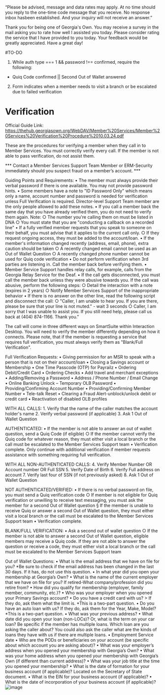 “Please be advised, message and data rates may apply. At no time should you reply to the one-time code message that you receive. No response inbox hasbeen established. And your inquiry will not receive an answer.”

Thank you for being one of Georgia's Own. You may receive a survey in the mail asking you to rate how well I assisted you today. Please consider rating the service that I have provided to you today. Your feedback would be greatly appreciated. Have a great day!

#TO-DO
1. While auth type === 1 && password !== confirmed, require the following:
* Quiq Code confirmed || Second Out of Wallet answered
2. Form indicates when a member needs to visit a branch or be escalated due to failed verification


# Verification
Official Guide Link:
https://thehub.georgiasown.org/WebDAV/Member%20Services/Member%20Services%20Verification%20Procedure%2010.03.24.pdf

These are the procedures for verifying a member when they call in to Member Services. You must correctly verify every call. If the member is not able to pass verification, do not assist them.

*** Contact a Member Services Support Team Member or ERM-Security immediately should you suspect fraud on a member’s account. ***

Guiding Points and Requirements: 
	• The member must always provide their verbal password if there is one available. You may not provide password hints.
	• Some members have a note to "ID Password Only" which means only a name, account number and password is needed for verification unless Full Verification is required. Director-level Support Team member are the only people allowed to add these notes.
	• If you call a member back the same day that you have already verified them, you do not need to verify them again. Note:
		○ The number you're calling them on must be listed in DNA
		○ You must state that you are "conducting a callback on a recorded line"
	• If a fully verified member requests that you speak to someone on their behalf, you must advise that it applies to the current call only.
		○ If they request ongoing access, they must be added to the account/loan.
	• If the member's information changed recently (address, email, phone), extra caution should be taken
		○ A recently changed email cannot be used as an Out of Wallet Question
		○ A recently changed phone number cannot be used for Quiq code verification
	• Do not perform verification when 3rd parties are listening in. Call the member back before verifying them.
	• Member Service Support handles relay calls, for example, calls from the Georgia Relay Service for the Deaf.
	• If the call gets disconnected, you must call the member back unless they were abusive towards you.  If the call was abusive, perform the following steps:
		○ Detail the interaction with a note (expires in 2 years)
		○ Notify Member Services Support of the inappropriate behavior
	• If there is no answer on the other line, read the following script and disconnect the call:
		○ "Caller, I am unable to hear you. If you are there, please be sure that your line is not muted." - wait 3 seconds
		○ Caller, I am sorry that I was unable to assist you. If you still need help, please call us back at (404) 874-1166. Thank you."

The call will come in three different ways on SmartSuite within Interaction Desktop. You will need to verify the member differently depending on how it connects. Please note, that if the member is requesting a service that requires full verification, you must always verify them as "Blank/Full Verification".

Full Verification Requests:
	• Giving permission for an MSR to speak with a person that is not on their account/loan 
	• Closing a Savings account or Membership 
	• One Time Passcode (OTP) for Payrailz
	• Ordering Debit/Credit Card
	• Ordering Checks
	• Add travel and merchant exceptions
	• Adding/Removing a Password 
	• Address / Phone Number / Email Change
	• Online Banking Unlock – Temporary OLB Password
	• Providing/Confirming Account Number
	• Providing/Confirming Member Number
	• Tele-talk Reset 
	• Clearing a Fraud Alert-unblock/unlock debit or credit card
	• Reactivation of disabled OLB profiles

WITH ALL CALLS:
	1. Verify that the name of the caller matches the account holder's name
	2. Verify verbal password (if applicable)
	3. Ask 1 Out of Wallet Question

AUTHENTICATED:
	• If the member is not able to answer an out of wallet question, send a Quiq Code (if eligible)
		○ If the member cannot verify the Quiq code for whatever reason, they must either visit a local branch or the call must be escalated to the Member Services Support team
	• Verification complete. Only continue with additional verification if member requests assistance with something requiring full verification.

WITH ALL NON-AUTHENTICATED CALLS:
	4. Verify Member Number OR Account number OR Full SSN
	5. Verify Date of Birth
	6. Verify Full address on account
	7. Verify last four of SSN (if not previously asked)
	8. Ask 1 Out of Wallet Question

NOT AUTHENTICATED/VERIFIED:
	• If there is no verbal password on file, you must send a Quiq verification code
		○ If member is not eligible for Quiq verification or unwilling to receive text messaging, you must ask the member for a second Out of Wallet question
			§ If the member is unable to receive Quiq or answer a second Out of Wallet question, they must either visit a local branch or the call must be escalated to the Member Services Support team
	• Verification complete. 

BLANK/FULL VERIFICATION:
	• Ask a second out of wallet question
		○ If the member is not able to answer a second Out of Wallet question, eligible members may receive a Quiq code. If they are not able to answer the question or receive a code, they must either visit a local branch or the call must be escalated to the Member Services Support team

Out of Wallet Questions: 
	• What is the email address that we have on file for you? *Be sure to check if the email address has been changed in the last 30 days. If it has, do not use this question. 
	• In what year did you open your membership at Georgia’s Own? 
	• What is the name of the current employer that we have on file for you? If retired-What company/profession did you retire from? 
	• How did you qualify for membership (employer, family member, community, etc.)? 
	• Who was your employer when you opened your Primary Savings account? 
	• Do you have a credit card with us? > If they do, ask them what the limit is. *This is a two-part question. 
	• Do you have an auto loan with us? If they do, ask them for the Year, Make, Model? *This is a two-part question. 
	• What was your previous address? 
	• What date did you open your loan (non-LOCs)? Or, what is the term on your car loan? Be specific if the member has multiple loans. Which loan are you asking the caller about? You could also ask the caller what are the kinds of loans they have with us if there are multiple loans. 
	• Employment Service date 
	• Who are the PODs or beneficiaries on your account (be specific about which account you are asking about)? 
	• What was your employer’s address when you opened your membership with Georgia’s Own? 
	• What was your home address when you opened your membership with Georgia’s Own (if different than current address)? 
	• What was your job title at the time you opened your membership? 
	• What is the date of formation for your business account (if applicable)? Located on the Secretary of State document. 
	• What is the EIN for your business account (if applicable)? 
	• What is the date of incorporation of your business account (if applicable)?
![image](https://github.com/user-attachments/assets/fb1ab6a3-53c2-4113-b347-520015457acf)
